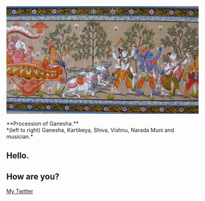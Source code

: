 ![](intro.png)
<p>**Procession of Ganesha.** 
<br>
*(left to right) Ganesha, Kartikeya, Shiva, Vishnu, Narada Muni and musician.*</p>

## Hello.

## How are you?

[My Twitter](https://twitter.com/AngadSahni9)
